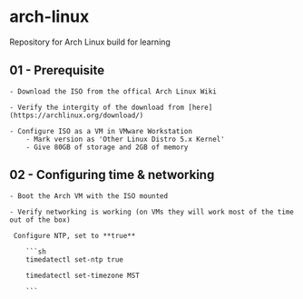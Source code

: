 # arch-linux
Repository for Arch Linux build for learning



## 01 - Prerequisite

    - Download the ISO from the offical Arch Linux Wiki

    - Verify the intergity of the download from [here](https://archlinux.org/download/)

    - Configure ISO as a VM in VMware Workstation
        - Mark version as 'Other Linux Distro 5.x Kernel'
        - Give 80GB of storage and 2GB of memory


## 02 - Configuring time & networking
    - Boot the Arch VM with the ISO mounted

    - Verify networking is working (on VMs they will work most of the time out of the box)

     Configure NTP, set to **true**

        ```sh
        timedatectl set-ntp true

        timedatectl set-timezone MST 

        ```

    





